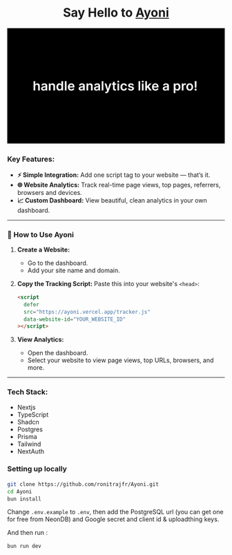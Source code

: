 <h1 align="center">Say Hello to <a href="https://ayoni.vercel.app/">Ayoni</a>
</h1>
 <img width="1000" alt="header image" src="/ogayoni.png">

### **Key Features:**

- **⚡ Simple Integration:** Add one script tag to your website — that’s it.
- **🌐 Website Analytics:** Track real-time page views, top pages, referrers, browsers and devices.
- **📈 Custom Dashboard:** View beautiful, clean analytics in your own dashboard.

---

### **📄 How to Use Ayoni**

1. **Create a Website:**

   - Go to the dashboard.
   - Add your site name and domain.

2. **Copy the Tracking Script:**
   Paste this into your website's `<head>`:

   ```html
   <script
     defer
     src="https://ayoni.vercel.app/tracker.js"
     data-website-id="YOUR_WEBSITE_ID"
   ></script>
   ```

3. **View Analytics:**
   - Open the dashboard.
   - Select your website to view page views, top URLs, browsers, and more.

---

### **Tech Stack:**

- Nextjs
- TypeScript
- Shadcn
- Postgres
- Prisma
- Tailwind
- NextAuth

### **Setting up locally**

```bash
git clone https://github.com/ronitrajfr/Ayoni.git
cd Ayoni
bun install
```

Change `.env.example` to `.env`, then add the PostgreSQL url (you can get one for free from NeonDB) and Google secret and client id & uploadthing keys.

And then run :

```bash
bun run dev
```
